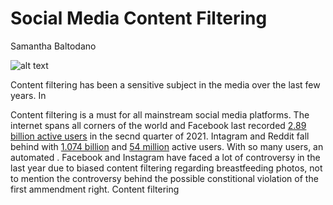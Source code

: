 # Social Media Content Filtering
Samantha Baltodano

![alt text](Visuals/social_media)

Content filtering has been a sensitive subject in the media over the last few years. In 


Content filtering is a must for all mainstream social media platforms. The internet spans all corners of the world and Facebook last recorded [2.89 billion active users](https://www.statista.com/statistics/264810/number-of-monthly-active-facebook-users-worldwide/) in the secnd quarter of 2021. Intagram and Reddit fall behind with [1.074 billion](https://www.omnicoreagency.com/instagram-statistics/) and [54 million](https://www.oberlo.com/blog/reddit-statistics) active users. With so many users, an automated . Facebook and Instagram have faced a lot of controversy in the last year due to biased content filtering regarding breastfeeding photos, not to mention the controversy behind the possible constitional violation of the first ammendment right. Content filtering 
